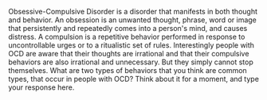 Obsessive-Compulsive Disorder is a disorder that manifests in both thought and
behavior. An obsession is an unwanted thought, phrase, word or image that
persistently and repeatedly comes into a person's mind, and causes distress. A
compulsion is a repetitive behavior performed in response to uncontrollable
urges or to a ritualistic set of rules. Interestingly people with OCD are aware
that their thoughts are irrational and that their compulsive behaviors are also
irrational and unnecessary. But they simply cannot stop themselves. What are
two types of behaviors that you think are common types, that occur in people
with OCD? Think about it for a moment, and type your response here.
